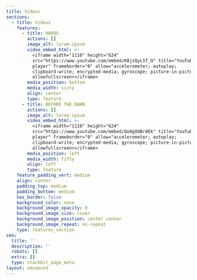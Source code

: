 ```yaml
---
title: Videos
sections:
  - title: Videos
    features:
      - title: HAROS
        actions: []
        image_alt: lorem-ipsum
        video_embed_html: >-
          <iframe width="1110" height="624"
          src="https://www.youtube.com/embed/K8jzQyLST_Q" title="YouTube video
          player" frameborder="0" allow="accelerometer; autoplay;
          clipboard-write; encrypted-media; gyroscope; picture-in-picture"
          allowfullscreen></iframe>
        media_position: bottom
        media_width: sixty
        align: center
        type: feature
      - title: BEFORE THE DAWN
        actions: []
        image_alt: lorem-ipsum
        video_embed_html: >-
          <iframe width="1110" height="624"
          src="https://www.youtube.com/embed/Qo8gOUBr0Ek" title="YouTube video
          player" frameborder="0" allow="accelerometer; autoplay;
          clipboard-write; encrypted-media; gyroscope; picture-in-picture"
          allowfullscreen></iframe>
        media_position: left
        media_width: fifty
        align: left
        type: feature
    feature_padding_vert: medium
    align: center
    padding_top: medium
    padding_bottom: medium
    has_border: false
    background_color: none
    background_image_opacity: 0
    background_image_size: cover
    background_image_position: center center
    background_image_repeat: no-repeat
    type: features_section
seo:
  title: ''
  description: ''
  robots: []
  extra: []
  type: stackbit_page_meta
layout: advanced
---
```

